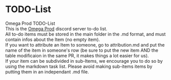 # TODO-List
Omega Prod TODO-List  
This is the [Omega Prod](https://discord.gg/hS4VgSTumn) discord server to-do list.  
All to-do items must be stored in the main folder in the .md format, and must contain infos about the Item (no empty item).  
If you want to attribute an Item to someone, go to attribution.md and put the name of the item in someone's row (be sure to put the new item AND the table modificaion in the same PR, it makes things a lot easier for us).  
If your item can be subdivided in sub-Items, we encourage you to do so by using the markdown task list. Please avoid making sub-items items by putting them in an independant .md file.  
